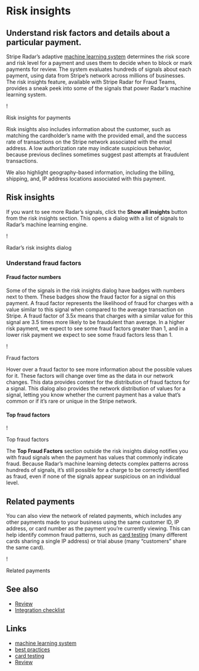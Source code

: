 # Risk insights

## Understand risk factors and details about a particular payment.

Stripe Radar’s adaptive [machine learning
system](https://stripe.com/radar/guide) determines the risk score and risk level
for a payment and uses them to decide when to block or mark payments for review.
The system evaluates hundreds of signals about each payment, using data from
Stripe’s network across millions of businesses. The risk insights feature,
available with Stripe Radar for Fraud Teams, provides a sneak peek into some of
the signals that power Radar’s machine learning system.

!

Risk insights for payments

Risk insights also includes information about the customer, such as matching the
cardholder’s name with the provided email, and the success rate of transactions
on the Stripe network associated with the email address. A low authorization
rate may indicate suspicious behavior, because previous declines sometimes
suggest past attempts at fraudulent transactions.

We also highlight geography-based information, including the billing, shipping,
and, IP address locations associated with this payment.

## Risk insights

If you want to see more Radar’s signals, click the **Show all insights** button
from the risk insights section. This opens a dialog with a list of signals to
Radar’s machine learning engine.

!

Radar’s risk insights dialog

### Understand fraud factors

#### Fraud factor numbers

Some of the signals in the risk insights dialog have badges with numbers next to
them. These badges show the fraud factor for a signal on this payment. A fraud
factor represents the likelihood of fraud for charges with a value similar to
this signal when compared to the average transaction on Stripe. A fraud factor
of 3.5x means that charges with a similar value for this signal are 3.5 times
more likely to be fraudulent than average. In a higher risk payment, we expect
to see some fraud factors greater than 1, and in a lower risk payment we expect
to see some fraud factors less than 1.

!

Fraud factors

Hover over a fraud factor to see more information about the possible values for
it. These factors will change over time as the data in our network changes. This
data provides context for the distribution of fraud factors for a signal. This
dialog also provides the network distribution of values for a signal, letting
you know whether the current payment has a value that’s common or if it’s rare
or unique in the Stripe network.

#### Top fraud factors

!

Top fraud factors

The **Top Fraud Factors** section outside the risk insights dialog notifies you
with fraud signals when the payment has values that commonly indicate fraud.
Because Radar’s machine learning detects complex patterns across hundreds of
signals, it’s still possible for a charge to be correctly identified as fraud,
even if none of the signals appear suspicious on an individual level.

## Related payments

You can also view the network of related payments, which includes any other
payments made to your business using the same customer ID, IP address, or card
number as the payment you’re currently viewing. This can help identify common
fraud patterns, such as [card
testing](https://docs.stripe.com/disputes/prevention/fraud-types#card-testing)
(many different cards sharing a single IP address) or trial abuse (many
“customers” share the same card).

!

Related payments

## See also

- [Review](https://docs.stripe.com/radar/reviews)
- [Integration checklist](https://docs.stripe.com/radar/integration)

## Links

- [machine learning system](https://stripe.com/radar/guide)
- [best practices](https://docs.stripe.com/radar/integration)
- [card
testing](https://docs.stripe.com/disputes/prevention/fraud-types#card-testing)
- [Review](https://docs.stripe.com/radar/reviews)